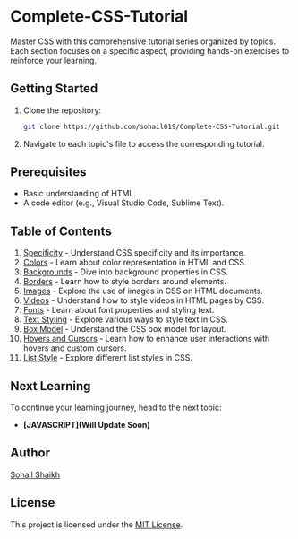 # Complete-CSS-Tutorial

Master CSS with this comprehensive tutorial series organized by topics. Each section focuses on a specific aspect, providing hands-on exercises to reinforce your learning.

## Getting Started

1. Clone the repository:

   ```bash
   git clone https://github.com/sohail019/Complete-CSS-Tutorial.git
   ```

2. Navigate to each topic's file to access the corresponding tutorial.

## Prerequisites

- Basic understanding of HTML.
- A code editor (e.g., Visual Studio Code, Sublime Text).

## Table of Contents

1. [Specificity](0-specificity.html) - Understand CSS specificity and its importance.
2. [Colors](01-colors.html) - Learn about color representation in HTML and CSS.
3. [Backgrounds](02-backgrounds.html) - Dive into background properties in CSS.
4. [Borders](03-borders.html) - Learn how to style borders around elements.
5. [Images](04-images.html) - Explore the use of images in CSS on HTML documents.
6. [Videos](05-videos.html) - Understand how to style videos in HTML pages by CSS.
7. [Fonts](06-fonts.html) - Learn about font properties and styling text.
8. [Text Styling](07-text-styling.html) - Explore various ways to style text in CSS.
9. [Box Model](08-box-model.html) - Understand the CSS box model for layout.
10. [Hovers and Cursors](09-hovers-and-cursors.html) - Learn how to enhance user interactions with hovers and custom cursors.
11. [List Style](10-list-style.html) - Explore different list styles in CSS.

## Next Learning

To continue your learning journey, head to the next topic:

- **[JAVASCRIPT](Will Update Soon)**

## Author

[Sohail Shaikh](https://github.com/sohail019)

## License

This project is licensed under the [MIT License](LICENSE).
